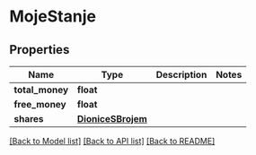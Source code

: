 # MojeStanje

## Properties
Name | Type | Description | Notes
------------ | ------------- | ------------- | -------------
**total_money** | **float** |  | 
**free_money** | **float** |  | 
**shares** | [**DioniceSBrojem**](DioniceSBrojem.md) |  | 

[[Back to Model list]](../README.md#documentation-for-models) [[Back to API list]](../README.md#documentation-for-api-endpoints) [[Back to README]](../README.md)



